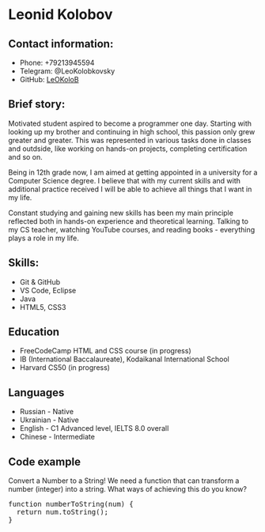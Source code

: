 # Leonid Kolobov

## Contact information:
- Phone: +79213945594
- Telegram: @LeoKolobkovsky
- GitHub: [LeOKoloB](https://github.com/LeOKoloB)

## Brief story:
Motivated student aspired to become a programmer one day. Starting with looking up my brother and continuing in high school, this passion only grew greater and greater. This was represented in various tasks done in classes and outdside, like working on hands-on projects, completing certification and so on.

Being in 12th grade now, I am aimed at getting appointed in a university for a Computer Science degree. I believe that with my current skills and with additional practice received I will be able to achieve all things that I want in my life. 

Constant studying and gaining new skills has been my main principle reflected both in hands-on experience and theoretical learning. Talking to my CS teacher, watching YouTube courses, and reading books - everything plays a role in my life.

## Skills:
- Git & GitHub
- VS Code, Eclipse
- Java
- HTML5, CSS3

## Education
- FreeCodeCamp HTML and CSS course (in progress)
- IB (International Baccalaureate), Kodaikanal International School
- Harvard CS50 (in progress)

## Languages
- Russian - Native
- Ukrainian - Native
- English - C1 Advanced level, IELTS 8.0 overall
- Chinese - Intermediate

## Code example
Convert a Number to a String! We need a function that can transform a number (integer) into a string. What ways of achieving this do you know?

<pre>function numberToString(num) {
  return num.toString();
}</pre>
